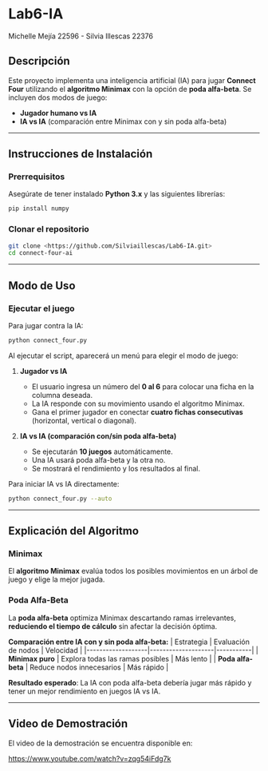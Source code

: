 # Lab6-IA
Michelle Mejía 22596 - Silvia Illescas 22376

## Descripción
Este proyecto implementa una inteligencia artificial (IA) para jugar **Connect Four** utilizando el **algoritmo Minimax** con la opción de **poda alfa-beta**. Se incluyen dos modos de juego:
- **Jugador humano vs IA**
- **IA vs IA** (comparación entre Minimax con y sin poda alfa-beta)

---

## Instrucciones de Instalación

### Prerrequisitos
Asegúrate de tener instalado **Python 3.x** y las siguientes librerías:
```bash
pip install numpy
```

### Clonar el repositorio
```bash
git clone <https://github.com/Silviaillescas/Lab6-IA.git>
cd connect-four-ai
```

---

## Modo de Uso

### Ejecutar el juego
Para jugar contra la IA:
```bash
python connect_four.py
```
Al ejecutar el script, aparecerá un menú para elegir el modo de juego:
1. **Jugador vs IA**
   - El usuario ingresa un número del **0 al 6** para colocar una ficha en la columna deseada.
   - La IA responde con su movimiento usando el algoritmo Minimax.
   - Gana el primer jugador en conectar **cuatro fichas consecutivas** (horizontal, vertical o diagonal).

2. **IA vs IA (comparación con/sin poda alfa-beta)**
   - Se ejecutarán **10 juegos** automáticamente.
   - Una IA usará poda alfa-beta y la otra no.
   - Se mostrará el rendimiento y los resultados al final.

Para iniciar IA vs IA directamente:
```bash
python connect_four.py --auto
```

---

## Explicación del Algoritmo

### Minimax
El **algoritmo Minimax** evalúa todos los posibles movimientos en un árbol de juego y elige la mejor jugada.

### Poda Alfa-Beta
La **poda alfa-beta** optimiza Minimax descartando ramas irrelevantes, **reduciendo el tiempo de cálculo** sin afectar la decisión óptima.

**Comparación entre IA con y sin poda alfa-beta:**
| Estrategia        | Evaluación de nodos | Velocidad |
|-------------------|--------------------|-----------|
| **Minimax puro**  | Explora todas las ramas posibles | Más lento |
| **Poda alfa-beta** | Reduce nodos innecesarios | Más rápido |

**Resultado esperado**: La IA con poda alfa-beta debería jugar más rápido y tener un mejor rendimiento en juegos IA vs IA.

---

## Video de Demostración
El video de la demostración se encuentra disponible en:

https://www.youtube.com/watch?v=zqg54iFdg7k